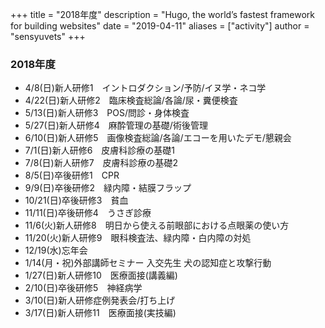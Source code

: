 +++
title = "2018年度"
description = "Hugo, the world’s fastest framework for building websites"
date = "2019-04-11"
aliases = ["activity"]
author = "sensyuvets"
+++

### 2018年度
- 4/8(日)新人研修1　イントロダクション/予防/イヌ学・ネコ学
- 4/22(日)新人研修2　臨床検査総論/各論/尿・糞便検査
- 5/13(日)新人研修3　POS/問診・身体検査
- 5/27(日)新人研修4　麻酔管理の基礎/術後管理
- 6/10(日)新人研修5　画像検査総論/各論/エコーを用いたデモ/懇親会
- 7/1(日)新人研修6　皮膚科診療の基礎1
- 7/8(日)新人研修7　皮膚科診療の基礎2
- 8/5(日)卒後研修1　CPR
- 9/9(日)卒後研修2　緑内障・結膜フラップ
- 10/21(日)卒後研修3　貧血
- 11/11(日)卒後研修4　うさぎ診療
- 11/6(火)新人研修8　明日から使える前眼部における点眼薬の使い方
- 11/20(火)新人研修9　眼科検査法、緑内障・白内障の対処
- 12/19(水)忘年会
- 1/14(月・祝)外部講師セミナー 入交先生 犬の認知症と攻撃行動
- 1/27(日)新人研修10　医療面接(講義編)
- 2/10(日)卒後研修5　神経病学
- 3/10(日)新人研修症例発表会/打ち上げ
- 3/17(日)新人研修11　医療面接(実技編)